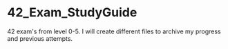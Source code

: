 # 42_Exam_StudyGuide
42 exam's from level 0-5. I will create different files to archive my progress and previous attempts.
